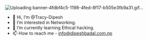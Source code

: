 ![Uploading banner-4fdbf4c5-1198-4fed-8f17-b505e3fb9a31.gif…]()
- 👋 Hi, I’m @Tracy-Dipesh
- 👀 I’m interested in Networking.
- 🌱 I’m currently learning Ethical hacking.
- 📫 How to reach me - info@dipeshbadal.com.np
<!---
Tracy-Dipesh/Tracy-Dipesh is a ✨ special ✨ repository because its `README.md` (this file) appears on your GitHub profile.
You can click the Preview link to take a look at your changes.
--->
